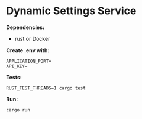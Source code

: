# Dynamic Settings Service


**Dependencies:**

- rust or Docker

**Create .env with:**
```
APPLICATION_PORT=
API_KEY=
```

[//]: # (TODO: get rid of RUST_TEST_THREADS=1)
**Tests:**
```
RUST_TEST_THREADS=1 cargo test
```

**Run:**
```
cargo run
```
